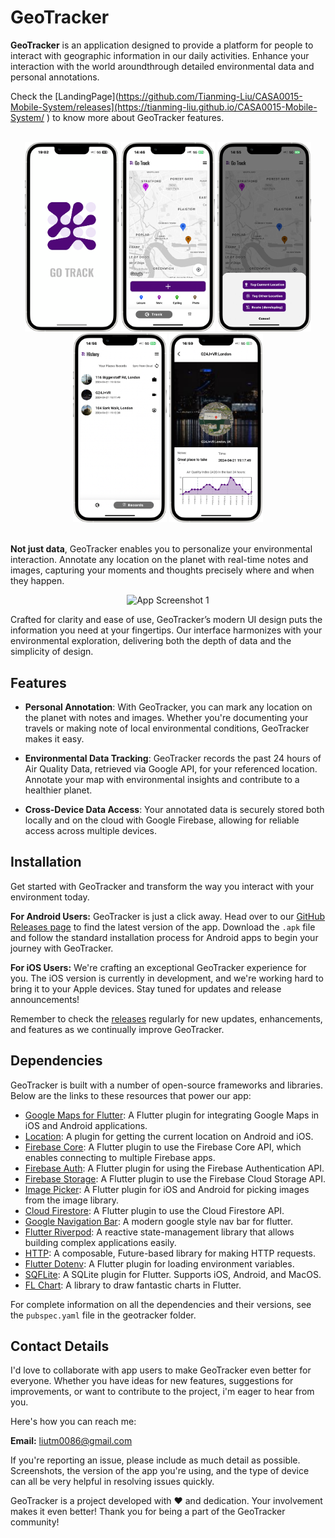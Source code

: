 # GeoTracker

**GeoTracker** is an application designed to provide a platform for people to interact with geographic information in our daily activities. Enhance your interaction with the world aroundthrough detailed environmental data and personal annotations.

Check the [LandingPage](https://github.com/Tianming-Liu/CASA0015-Mobile-System/releases](https://tianming-liu.github.io/CASA0015-Mobile-System/
) to know more about GeoTracker features.

<br>
<div align=center>
  <img src="docs/images/screen_01.png" alt="App Screenshot 1" width="150" /> <img src="docs/images/screen_02.png" alt="App Screenshot 2" width="150" /> <img src="docs/images/screen_05.png" alt="App Screenshot 3" width="150" /> <img src="docs/images/screen_03.png" alt="App Screenshot 4" width="150" /> <img src="docs/images/screen_04.png" alt="App Screenshot 4" width="150" />
</div>
<br>

**Not just data**, GeoTracker enables you to personalize your environmental interaction. Annotate any location on the planet with real-time notes and images, capturing your moments and thoughts precisely where and when they happen.

<div align=center>
  <img src="src/ui_wireframe.png" alt="App Screenshot 1" width="750" />
</div>

Crafted for clarity and ease of use, GeoTracker’s modern UI design puts the information you need at your fingertips. Our interface harmonizes with your environmental exploration, delivering both the depth of data and the simplicity of design.

## Features

- **Personal Annotation**: With GeoTracker, you can mark any location on the planet with notes and images. Whether you're documenting your travels or making note of local environmental conditions, GeoTracker makes it easy.

- **Environmental Data Tracking**: GeoTracker records the past 24 hours of Air Quality Data, retrieved via Google API, for your referenced location. Annotate your map with environmental insights and contribute to a healthier planet.

- **Cross-Device Data Access**: Your annotated data is securely stored both locally and on the cloud with Google Firebase, allowing for reliable access across multiple devices.

## Installation

Get started with GeoTracker and transform the way you interact with your environment today.

**For Android Users:**
GeoTracker is just a click away. Head over to our [GitHub Releases page](https://github.com/Tianming-Liu/CASA0015-Mobile-System/releases) to find the latest version of the app. Download the `.apk` file and follow the standard installation process for Android apps to begin your journey with GeoTracker.

**For iOS Users:**
We're crafting an exceptional GeoTracker experience for you. The iOS version is currently in development, and we're working hard to bring it to your Apple devices. Stay tuned for updates and release announcements!

Remember to check the [releases](https://github.com/Tianming-Liu/CASA0015-Mobile-System/releases) regularly for new updates, enhancements, and features as we continually improve GeoTracker.

## Dependencies

GeoTracker is built with a number of open-source frameworks and libraries. Below are the links to these resources that power our app:

- [Google Maps for Flutter](https://pub.dev/packages/google_maps_flutter): A Flutter plugin for integrating Google Maps in iOS and Android applications.
- [Location](https://pub.dev/packages/location): A plugin for getting the current location on Android and iOS.
- [Firebase Core](https://pub.dev/packages/firebase_core): A Flutter plugin to use the Firebase Core API, which enables connecting to multiple Firebase apps.
- [Firebase Auth](https://pub.dev/packages/firebase_auth): A Flutter plugin for using the Firebase Authentication API.
- [Firebase Storage](https://pub.dev/packages/firebase_storage): A Flutter plugin to use the Firebase Cloud Storage API.
- [Image Picker](https://pub.dev/packages/image_picker): A Flutter plugin for iOS and Android for picking images from the image library.
- [Cloud Firestore](https://pub.dev/packages/cloud_firestore): A Flutter plugin to use the Cloud Firestore API.
- [Google Navigation Bar](https://pub.dev/packages/google_nav_bar): A modern google style nav bar for flutter.
- [Flutter Riverpod](https://pub.dev/packages/flutter_riverpod): A reactive state-management library that allows building complex applications easily.
- [HTTP](https://pub.dev/packages/http): A composable, Future-based library for making HTTP requests.
- [Flutter Dotenv](https://pub.dev/packages/flutter_dotenv): A Flutter plugin for loading environment variables.
- [SQFLite](https://pub.dev/packages/sqflite): A SQLite plugin for Flutter. Supports iOS, Android, and MacOS.
- [FL Chart](https://pub.dev/packages/fl_chart): A library to draw fantastic charts in Flutter.

For complete information on all the dependencies and their versions, see the `pubspec.yaml` file in the geotracker folder.

##  Contact Details

I'd love to collaborate with app users to make GeoTracker even better for everyone. Whether you have ideas for new features, suggestions for improvements, or want to contribute to the project, i'm eager to hear from you.

Here's how you can reach me:

**Email:** [liutm0086@gmail.com](mailto:liutm0086@gmail.com)  

If you're reporting an issue, please include as much detail as possible. Screenshots, the version of the app you're using, and the type of device can all be very helpful in resolving issues quickly.

GeoTracker is a project developed with ❤️ and dedication. Your involvement makes it even better! Thank you for being a part of the GeoTracker community!
